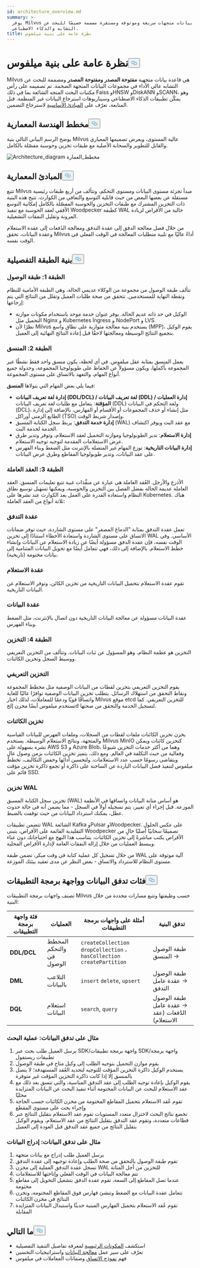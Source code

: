 ```yaml
---
id: architecture_overview.md
summary: >-
  يوفر Milvus قاعدة بيانات متجهات سريعة وموثوقة ومستقرة مصممة خصيصًا للبحث عن
  التشابه والذكاء الاصطناعي.
title: نظرة عامة على بنية ميلفوس
---
```

<h1 id="Milvus-Architecture-Overview" class="common-anchor-header">نظرة عامة على بنية ميلفوس<button data-href="#Milvus-Architecture-Overview" class="anchor-icon" translate="no">
      <svg translate="no"
        aria-hidden="true"
        focusable="false"
        height="20"
        version="1.1"
        viewBox="0 0 16 16"
        width="16"
      >
        <path
          fill="#0092E4"
          fill-rule="evenodd"
          d="M4 9h1v1H4c-1.5 0-3-1.69-3-3.5S2.55 3 4 3h4c1.45 0 3 1.69 3 3.5 0 1.41-.91 2.72-2 3.25V8.59c.58-.45 1-1.27 1-2.09C10 5.22 8.98 4 8 4H4c-.98 0-2 1.22-2 2.5S3 9 4 9zm9-3h-1v1h1c1 0 2 1.22 2 2.5S13.98 12 13 12H9c-.98 0-2-1.22-2-2.5 0-.83.42-1.64 1-2.09V6.25c-1.09.53-2 1.84-2 3.25C6 11.31 7.55 13 9 13h4c1.45 0 3-1.69 3-3.5S14.5 6 13 6z"
        ></path>
      </svg>
    </button></h1><p>Milvus هي قاعدة بيانات متجهية <strong>مفتوحة المصدر</strong> <strong>ومفتوحة</strong> <strong>المصدر</strong> ومصممة للبحث عن التشابه عالي الأداء في مجموعات البيانات المتجهة الضخمة. تم تصميمه على رأس مكتبات البحث المتجه الشائعة بما في ذلك Faiss وHNSW وDiskANN وSCANN، وهو يمكّن تطبيقات الذكاء الاصطناعي وسيناريوهات استرجاع البيانات غير المنظمة. قبل المتابعة، تعرّف على <a href="/docs/ar/glossary.md">المبادئ الأساسية</a> لاسترجاع التضمين.</p>
<h2 id="Architecture-Diagram" class="common-anchor-header">مخطط الهندسة المعمارية<button data-href="#Architecture-Diagram" class="anchor-icon" translate="no">
      <svg translate="no"
        aria-hidden="true"
        focusable="false"
        height="20"
        version="1.1"
        viewBox="0 0 16 16"
        width="16"
      >
        <path
          fill="#0092E4"
          fill-rule="evenodd"
          d="M4 9h1v1H4c-1.5 0-3-1.69-3-3.5S2.55 3 4 3h4c1.45 0 3 1.69 3 3.5 0 1.41-.91 2.72-2 3.25V8.59c.58-.45 1-1.27 1-2.09C10 5.22 8.98 4 8 4H4c-.98 0-2 1.22-2 2.5S3 9 4 9zm9-3h-1v1h1c1 0 2 1.22 2 2.5S13.98 12 13 12H9c-.98 0-2-1.22-2-2.5 0-.83.42-1.64 1-2.09V6.25c-1.09.53-2 1.84-2 3.25C6 11.31 7.55 13 9 13h4c1.45 0 3-1.69 3-3.5S14.5 6 13 6z"
        ></path>
      </svg>
    </button></h2><p>يوضح الرسم البياني التالي بنية Milvus عالية المستوى، ويعرض تصميمها المعياري والقابل للتطوير والسحابة الأصلية مع طبقات تخزين وحوسبة مفصّلة بالكامل.</p>
<p>
  
   <span class="img-wrapper"> <img translate="no" src="/docs/v2.6.x/assets/milvus_architecture_2_6.png" alt="Architecture_diagram" class="doc-image" id="architecture_diagram" />
   </span> <span class="img-wrapper"> <span>مخطط_العمارة</span> </span></p>
<h2 id="Architectural-Principles" class="common-anchor-header">المبادئ المعمارية<button data-href="#Architectural-Principles" class="anchor-icon" translate="no">
      <svg translate="no"
        aria-hidden="true"
        focusable="false"
        height="20"
        version="1.1"
        viewBox="0 0 16 16"
        width="16"
      >
        <path
          fill="#0092E4"
          fill-rule="evenodd"
          d="M4 9h1v1H4c-1.5 0-3-1.69-3-3.5S2.55 3 4 3h4c1.45 0 3 1.69 3 3.5 0 1.41-.91 2.72-2 3.25V8.59c.58-.45 1-1.27 1-2.09C10 5.22 8.98 4 8 4H4c-.98 0-2 1.22-2 2.5S3 9 4 9zm9-3h-1v1h1c1 0 2 1.22 2 2.5S13.98 12 13 12H9c-.98 0-2-1.22-2-2.5 0-.83.42-1.64 1-2.09V6.25c-1.09.53-2 1.84-2 3.25C6 11.31 7.55 13 9 13h4c1.45 0 3-1.69 3-3.5S14.5 6 13 6z"
        ></path>
      </svg>
    </button></h2><p>تتبع Milvus مبدأ تجزئة مستوى البيانات ومستوى التحكم، وتتألف من أربع طبقات رئيسية مستقلة عن بعضها البعض من حيث قابلية التوسع والتعافي من الكوارث. تتيح هذه البنية ذات التخزين المشترك مع طبقات التخزين والحوسبة المفصّلة بالكامل إمكانية التوسع الأفقي لعقد الحوسبة مع تنفيذ Woodpecker كطبقة WAL خالية من الأقراص لزيادة المرونة وتقليل النفقات التشغيلية.</p>
<p>من خلال فصل معالجة الدفق إلى عقدة التدفق ومعالجة الدُفعات إلى عقدة الاستعلام وعقدة البيانات، تحقق Milvus أداءً عاليًا مع تلبية متطلبات المعالجة في الوقت الفعلي في الوقت نفسه.</p>
<h2 id="Detailed-Layer-Architecture" class="common-anchor-header">بنية الطبقة التفصيلية<button data-href="#Detailed-Layer-Architecture" class="anchor-icon" translate="no">
      <svg translate="no"
        aria-hidden="true"
        focusable="false"
        height="20"
        version="1.1"
        viewBox="0 0 16 16"
        width="16"
      >
        <path
          fill="#0092E4"
          fill-rule="evenodd"
          d="M4 9h1v1H4c-1.5 0-3-1.69-3-3.5S2.55 3 4 3h4c1.45 0 3 1.69 3 3.5 0 1.41-.91 2.72-2 3.25V8.59c.58-.45 1-1.27 1-2.09C10 5.22 8.98 4 8 4H4c-.98 0-2 1.22-2 2.5S3 9 4 9zm9-3h-1v1h1c1 0 2 1.22 2 2.5S13.98 12 13 12H9c-.98 0-2-1.22-2-2.5 0-.83.42-1.64 1-2.09V6.25c-1.09.53-2 1.84-2 3.25C6 11.31 7.55 13 9 13h4c1.45 0 3-1.69 3-3.5S14.5 6 13 6z"
        ></path>
      </svg>
    </button></h2><h3 id="Layer-1-Access-Layer" class="common-anchor-header">الطبقة 1: طبقة الوصول</h3><p>تتألف طبقة الوصول من مجموعة من الوكلاء عديمي الحالة، وهي الطبقة الأمامية للنظام ونقطة النهاية للمستخدمين. تتحقق من صحة طلبات العميل وتقلل من النتائج التي يتم إرجاعها:</p>
<ul>
<li>الوكيل في حد ذاته عديم الحالة. يوفر عنوان خدمة موحد باستخدام مكونات موازنة التحميل مثل Nginx و Kubernetes Ingress و NodePort و LVS.</li>
<li>نظرًا لأن Milvus يستخدم بنية معالجة متوازية على نطاق واسع (MPP)، يقوم الوكيل بتجميع النتائج الوسيطة ومعالجتها لاحقًا قبل إعادة النتائج النهائية إلى العميل.</li>
</ul>
<h3 id="Layer-2-Coordinator" class="common-anchor-header">الطبقة 2: المنسق</h3><p>يعمل المنسق بمثابة عقل ميلفوس. في أي لحظة، يكون منسق واحد فقط نشطًا عبر المجموعة بأكملها، ويكون مسؤولاً عن الحفاظ على طوبولوجيا المجموعة، وجدولة جميع أنواع المهام، والتعهد بالاتساق على مستوى المجموعة.</p>
<p>فيما يلي بعض المهام التي يتولاها <strong>المنسق</strong>:</p>
<ul>
<li><strong>إدارة لغة تعريف البيانات (DDL/DCL) / لغة تعريف البيانات (DDL) / إدارة العمليات المؤقتة</strong>: يتعامل مع طلبات لغة تعريف البيانات (DDL) ولغة التحكم في البيانات (DCL)، مثل إنشاء أو حذف المجموعات أو الأقسام أو الفهارس، بالإضافة إلى إدارة الطابع الزمني أوراكل (TSO) وإصدار شريط الوقت.</li>
<li><strong>إدارة خدمة التدفق</strong>: يربط سجل الكتابة المسبق (WAL) مع عقد البث ويوفر اكتشاف الخدمة لخدمة البث.</li>
<li><strong>إدارة الاستعلام</strong>: تدير الطوبولوجيا وموازنة التحميل لعقد الاستعلام، وتوفر وتدير طرق عرض الاستعلامات المقدمة لتوجيه توجيه الاستعلام.</li>
<li><strong>إدارة البيانات التاريخية</strong>: توزع المهام غير المتصلة بالإنترنت مثل الضغط وبناء الفهرس على عقد البيانات، وتدير طوبولوجيا المقاطع وطرق عرض البيانات.</li>
</ul>
<h3 id="Layer-3-Worker-Nodes" class="common-anchor-header">الطبقة 3: العقد العاملة</h3><p>الأذرع والأرجل. العُقد العاملة هي عبارة عن منفِّذات غبية تتبع تعليمات المنسق. العقد العاملة عديمة الحالة بفضل الفصل بين التخزين والحوسبة، ويمكنها تسهيل توسيع نطاق النظام واستعادة القدرة على العمل بعد الكوارث عند نشرها على Kubernetes. هناك ثلاثة أنواع من العقد العاملة:</p>
<h3 id="Streaming-node" class="common-anchor-header">عقدة التدفق</h3><p>تعمل عقدة التدفق بمثابة "الدماغ المصغر" على مستوى الشاردة، حيث توفر ضمانات الاتساق على مستوى الشاردة واستعادة الأخطاء استنادًا إلى تخزين WAL الأساسي. وفي الوقت نفسه، فإن عقدة الدفق مسؤولة أيضًا عن زيادة الاستعلام عن البيانات وإنشاء خطط الاستعلام. بالإضافة إلى ذلك، فهي تتعامل أيضًا مع تحويل البيانات المتنامية إلى بيانات مختومة (تاريخية).</p>
<h3 id="Query-node" class="common-anchor-header">عقدة الاستعلام</h3><p>تقوم عقدة الاستعلام بتحميل البيانات التاريخية من تخزين الكائن، وتوفر الاستعلام عن البيانات التاريخية.</p>
<h3 id="Data-node" class="common-anchor-header">عقدة البيانات</h3><p>عقدة البيانات مسؤولة عن معالجة البيانات التاريخية دون اتصال بالإنترنت، مثل الضغط وبناء الفهرس.</p>
<h3 id="Layer-4-Storage" class="common-anchor-header">الطبقة 4: التخزين</h3><p>التخزين هو عظمة النظام، وهو المسؤول عن ثبات البيانات. وتتألف من التخزين التعريفي ووسيط السجل وتخزين الكائنات.</p>
<h3 id="Meta-storage" class="common-anchor-header">التخزين التعريفي</h3><p>يقوم التخزين التعريفي بتخزين لقطات من البيانات الوصفية مثل مخطط المجموعة ونقاط التحقق من استهلاك الرسائل. يتطلب تخزين البيانات الوصفية توافرًا عاليًا للغاية واتساقًا قويًا ودعمًا للمعاملات، لذلك اختار Milvus موقع etcd للتخزين التعريفي. كما تستخدم ميلفوس أيضًا مخزن إلخd لتسجيل الخدمة والتحقق من صحتها.</p>
<h3 id="Object-storage" class="common-anchor-header">تخزين الكائنات</h3><p>يخزن تخزين الكائنات ملفات لقطات من السجلات، وملفات الفهرس للبيانات القياسية والمتجهة، ونتائج الاستعلام الوسيطة. يستخدم Milvus MinIO كتخزين كائنات ويمكن نشره بسهولة على AWS S3 و Azure Blob، وهما من أكثر خدمات التخزين شيوعًا وفعالية من حيث التكلفة في العالم. ومع ذلك، يتميز تخزين الكائنات بزمن وصول عالٍ ويتقاضى رسومًا حسب عدد الاستعلامات. ولتحسين أدائها وخفض التكاليف، تخطط ميلفوس لتنفيذ فصل البيانات الباردة عن الساخنة على ذاكرة أو تجمع ذاكرة تخزين مؤقت قائم على SSD.</p>
<h3 id="WAL-storage" class="common-anchor-header">تخزين WAL</h3><p>تخزين سجل الكتابة المسبق (WAL) هو أساس متانة البيانات واتساقها في الأنظمة الموزعة. قبل إجراء أي تغيير، يتم تسجيله أولاً في السجل - مما يضمن أنه في حالة حدوث عطل، يمكنك استرداد البيانات من حيث توقفت بالضبط.</p>
<p>تتضمن تطبيقات WAL الشائعة Kafka وPulsar وWoodpecker. على عكس الحلول التقليدية القائمة على الأقراص، يتبنى Woodpecker تصميمًا سحابيًا أصليًا خالٍ من الأقراص يكتب مباشرةً إلى تخزين الكائنات. يتناسب هذا النهج مع احتياجاتك دون عناء ويبسط العمليات من خلال إزالة النفقات العامة لإدارة الأقراص المحلية.</p>
<p>من خلال تسجيل كل عملية كتابة في وقت مبكر، تضمن طبقة WAL آلية موثوقة على مستوى النظام للاسترداد والاتساق - بغض النظر عن مدى تعقيد بيئتك الموزعة.</p>
<h2 id="Data-Flow-and-API-Categories" class="common-anchor-header">فئات تدفق البيانات وواجهة برمجة التطبيقات<button data-href="#Data-Flow-and-API-Categories" class="anchor-icon" translate="no">
      <svg translate="no"
        aria-hidden="true"
        focusable="false"
        height="20"
        version="1.1"
        viewBox="0 0 16 16"
        width="16"
      >
        <path
          fill="#0092E4"
          fill-rule="evenodd"
          d="M4 9h1v1H4c-1.5 0-3-1.69-3-3.5S2.55 3 4 3h4c1.45 0 3 1.69 3 3.5 0 1.41-.91 2.72-2 3.25V8.59c.58-.45 1-1.27 1-2.09C10 5.22 8.98 4 8 4H4c-.98 0-2 1.22-2 2.5S3 9 4 9zm9-3h-1v1h1c1 0 2 1.22 2 2.5S13.98 12 13 12H9c-.98 0-2-1.22-2-2.5 0-.83.42-1.64 1-2.09V6.25c-1.09.53-2 1.84-2 3.25C6 11.31 7.55 13 9 13h4c1.45 0 3-1.69 3-3.5S14.5 6 13 6z"
        ></path>
      </svg>
    </button></h2><p>تصنف واجهات برمجة التطبيقات Milvus حسب وظيفتها وتتبع مسارات محددة من خلال البنية:</p>
<table>
<thead>
<tr><th>فئة واجهة برمجة التطبيقات</th><th>العمليات</th><th>أمثلة على واجهات برمجة التطبيقات</th><th>تدفق البنية</th></tr>
</thead>
<tbody>
<tr><td><strong>DDL/DCL</strong></td><td>المخطط والتحكم في الوصول</td><td><code translate="no">createCollection</code> <code translate="no">dropCollection</code> ، <code translate="no">hasCollection</code> <code translate="no">createPartition</code></td><td>طبقة الوصول → المنسق</td></tr>
<tr><td><strong>DML</strong></td><td>التلاعب بالبيانات</td><td><code translate="no">insert</code> <code translate="no">delete</code>, <code translate="no">upsert</code></td><td>طبقة الوصول → عقدة عامل التدفق</td></tr>
<tr><td><strong>DQL</strong></td><td>استعلام البيانات</td><td><code translate="no">search</code>, <code translate="no">query</code></td><td>طبقة الوصول → عقدة عامل الدُفعات (عقد الاستعلام)</td></tr>
</tbody>
</table>
<h3 id="Example-Data-Flow-Search-Operation" class="common-anchor-header">مثال على تدفق البيانات: عملية البحث</h3><ol>
<li>يرسل العميل طلب بحث عبر SDK/واجهة برمجة تطبيقات SDK/واجهة برمجة تطبيقات ريستفول</li>
<li>يقوم موازن التحميل بتوجيه الطلب إلى وكيل متاح في طبقة الوصول</li>
<li>يستخدم الوكيل ذاكرة التخزين المؤقت للتوجيه لتحديد العُقد المستهدفة؛ لا يتصل بالمنسق إلا إذا كانت ذاكرة التخزين المؤقت غير متوفرة</li>
<li>يقوم الوكيل بإعادة توجيه الطلب إلى عقد التدفق المناسبة، والتي تنسق بعد ذلك مع عقد الاستعلام للبحث عن البيانات المختومة أثناء تنفيذ البحث عن البيانات المتزايدة محليًا</li>
<li>تقوم عُقد الاستعلام بتحميل المقاطع المختومة من مخزن الكائنات حسب الحاجة وإجراء بحث على مستوى المقطع</li>
<li>تخضع نتائج البحث لاختزال متعدد المستويات تقوم عقد الاستعلام بتقليل النتائج عبر قطاعات متعددة، وتقوم عقد التدفق بتقليل النتائج من عقد الاستعلام، ويقوم الوكيل بتقليل النتائج من جميع عقد التدفق قبل العودة إلى العميل</li>
</ol>
<h3 id="Example-Data-Flow-Data-Insertion" class="common-anchor-header">مثال على تدفق البيانات: إدراج البيانات</h3><ol>
<li>يرسل العميل طلب إدراج مع بيانات متجهة</li>
<li>تقوم طبقة الوصول بالتحقق من صحة الطلب وإعادة توجيهه إلى عقدة التدفق</li>
<li>تسجل عقدة التدفق العملية إلى مخزن WAL للتخزين من أجل المتانة</li>
<li>تتم معالجة البيانات في الوقت الفعلي وإتاحتها للاستعلامات</li>
<li>عندما تصل المقاطع إلى السعة، تقوم عقدة الدفق بتشغيل التحويل إلى مقاطع مختومة</li>
<li>تتعامل عقدة البيانات مع الضغط وتنشئ فهارس فوق المقاطع المختومة، وتخزن النتائج في مخزن الكائنات</li>
<li>تقوم عُقد الاستعلام بتحميل الفهارس المبنية حديثًا واستبدال البيانات المتزايدة المقابلة</li>
</ol>
<h2 id="Whats-Next" class="common-anchor-header">ما التالي<button data-href="#Whats-Next" class="anchor-icon" translate="no">
      <svg translate="no"
        aria-hidden="true"
        focusable="false"
        height="20"
        version="1.1"
        viewBox="0 0 16 16"
        width="16"
      >
        <path
          fill="#0092E4"
          fill-rule="evenodd"
          d="M4 9h1v1H4c-1.5 0-3-1.69-3-3.5S2.55 3 4 3h4c1.45 0 3 1.69 3 3.5 0 1.41-.91 2.72-2 3.25V8.59c.58-.45 1-1.27 1-2.09C10 5.22 8.98 4 8 4H4c-.98 0-2 1.22-2 2.5S3 9 4 9zm9-3h-1v1h1c1 0 2 1.22 2 2.5S13.98 12 13 12H9c-.98 0-2-1.22-2-2.5 0-.83.42-1.64 1-2.09V6.25c-1.09.53-2 1.84-2 3.25C6 11.31 7.55 13 9 13h4c1.45 0 3-1.69 3-3.5S14.5 6 13 6z"
        ></path>
      </svg>
    </button></h2><ul>
<li>استكشف <a href="/docs/ar/main_components.md">المكونات الرئيسية</a> لمعرفة تفاصيل التنفيذ التفصيلية</li>
<li>تعرّف على سير عمل <a href="/docs/ar/data_processing.md">معالجة البيانات</a> واستراتيجيات التحسين</li>
<li>فهم <a href="/docs/ar/consistency.md">نموذج الاتساق</a> وضمانات المعاملات في ميلفوس</li>
</ul>
